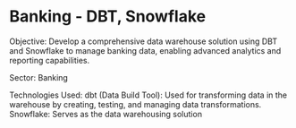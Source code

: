 # Banking - DBT, Snowflake

Objective:
Develop a comprehensive data warehouse solution using DBT and Snowflake to manage banking data, enabling advanced analytics and reporting capabilities.

Sector:
Banking

Technologies Used:
dbt (Data Build Tool): Used for transforming data in the warehouse by creating, testing, and managing data transformations.
Snowflake: Serves as the data warehousing solution
